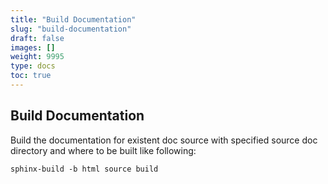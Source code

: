 ```yaml
---
title: "Build Documentation"
slug: "build-documentation"
draft: false
images: []
weight: 9995
type: docs
toc: true
---
```


## Build Documentation
Build the documentation for existent doc source with specified source doc directory and where to be built like following:
    
    sphinx-build -b html source build


